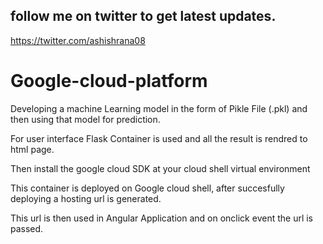 ## follow me on twitter to get latest updates.
https://twitter.com/ashishrana08


# Google-cloud-platform

Developing a machine Learning model in the form of Pikle File (.pkl)
and then using that model for prediction. 

For user interface Flask Container is used and all the result is rendred to html page.

Then install the google cloud SDK at your cloud shell virtual environment

This container is deployed on Google cloud shell, after succesfully deploying a hosting 
url is generated.

This url is then used in Angular Application and on onclick event the url is passed.
